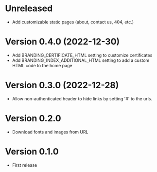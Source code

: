 # Unreleased
- Add customizable static pages (about, contact us, 404, etc.)

# Version 0.4.0 (2022-12-30)
- Add BRANDING_CERTIFICATE_HTML setting to customize certificates
- Add BRANDING_INDEX_ADDITIONAL_HTML setting to add a custom HTML code to the home page

# Version 0.3.0 (2022-12-28)
- Allow non-authenticated header to hide links by setting '#' to the urls.
# Version 0.2.0
- Download fonts and images from URL
# Version 0.1.0
- First release